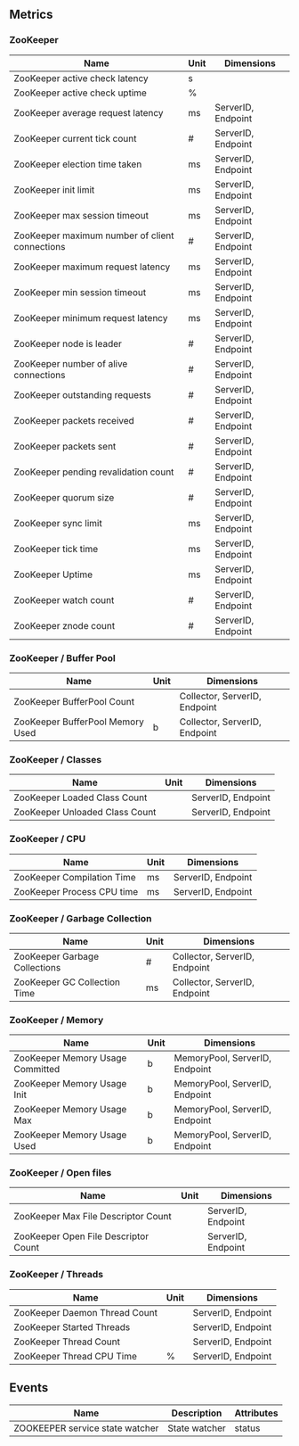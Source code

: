 ## Metrics

### ZooKeeper 

| Name | Unit | Dimensions |
|------|------|------------|
| ZooKeeper active check latency | s |  |
| ZooKeeper active check uptime | % |  |
| ZooKeeper average request latency | ms | ServerID, Endpoint |
| ZooKeeper current tick count | # | ServerID, Endpoint |
| ZooKeeper election time taken | ms | ServerID, Endpoint |
| ZooKeeper init limit | ms | ServerID, Endpoint |
| ZooKeeper max session timeout | ms | ServerID, Endpoint |
| ZooKeeper maximum number of client connections | # | ServerID, Endpoint |
| ZooKeeper maximum request latency | ms | ServerID, Endpoint |
| ZooKeeper min session timeout | ms | ServerID, Endpoint |
| ZooKeeper minimum request latency | ms | ServerID, Endpoint |
| ZooKeeper node is leader | # | ServerID, Endpoint |
| ZooKeeper number of alive connections | # | ServerID, Endpoint |
| ZooKeeper outstanding requests | # | ServerID, Endpoint |
| ZooKeeper packets received | # | ServerID, Endpoint |
| ZooKeeper packets sent | # | ServerID, Endpoint |
| ZooKeeper pending revalidation count | # | ServerID, Endpoint |
| ZooKeeper quorum size | # | ServerID, Endpoint |
| ZooKeeper sync limit | ms | ServerID, Endpoint |
| ZooKeeper tick time | ms | ServerID, Endpoint |
| ZooKeeper Uptime | ms | ServerID, Endpoint |
| ZooKeeper watch count | # | ServerID, Endpoint |
| ZooKeeper znode count | # | ServerID, Endpoint |

### ZooKeeper / Buffer Pool 

| Name | Unit | Dimensions |
|------|------|------------|
| ZooKeeper BufferPool Count |  | Collector, ServerID, Endpoint |
| ZooKeeper BufferPool Memory Used | b | Collector, ServerID, Endpoint |

### ZooKeeper / Classes 

| Name | Unit | Dimensions |
|------|------|------------|
| ZooKeeper Loaded Class Count |  | ServerID, Endpoint |
| ZooKeeper Unloaded Class Count |  | ServerID, Endpoint |

### ZooKeeper / CPU 

| Name | Unit | Dimensions |
|------|------|------------|
| ZooKeeper Compilation Time | ms | ServerID, Endpoint |
| ZooKeeper Process CPU time | ms | ServerID, Endpoint |

### ZooKeeper / Garbage Collection 

| Name | Unit | Dimensions |
|------|------|------------|
| ZooKeeper Garbage Collections | # | Collector, ServerID, Endpoint |
| ZooKeeper GC Collection Time | ms | Collector, ServerID, Endpoint |

### ZooKeeper / Memory 

| Name | Unit | Dimensions |
|------|------|------------|
| ZooKeeper Memory Usage Committed | b | MemoryPool, ServerID, Endpoint |
| ZooKeeper Memory Usage Init | b | MemoryPool, ServerID, Endpoint |
| ZooKeeper Memory Usage Max | b | MemoryPool, ServerID, Endpoint |
| ZooKeeper Memory Usage Used | b | MemoryPool, ServerID, Endpoint |

### ZooKeeper / Open files 

| Name | Unit | Dimensions |
|------|------|------------|
| ZooKeeper Max File Descriptor Count |  | ServerID, Endpoint |
| ZooKeeper Open File Descriptor Count |  | ServerID, Endpoint |

### ZooKeeper / Threads 

| Name | Unit | Dimensions |
|------|------|------------|
| ZooKeeper Daemon Thread Count |  | ServerID, Endpoint |
| ZooKeeper Started Threads |  | ServerID, Endpoint |
| ZooKeeper Thread Count |  | ServerID, Endpoint |
| ZooKeeper Thread CPU Time | % | ServerID, Endpoint |

## Events

| Name | Description | Attributes |
|------|-------------|------------|
| ZOOKEEPER service state watcher | State watcher | status |

